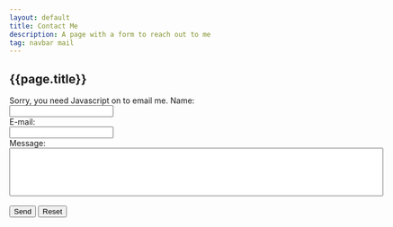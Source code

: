 ```yaml
---
layout: default
title: Contact Me
description: A page with a form to reach out to me
tag: navbar mail
---
```

<h2>{{page.title}}</h2>
<div class="container">
  <div class="block"></div>
  <div class="block"></div>
  <div class="block"></div>
  <div class="block"></div>
  <div class="block"></div>
</div>

<a id="mail">

<div class="email">
  <form id="mail" method="post" enctype="text/plain">
  <script type="text/javascript" language="javascript">
  <!--
  // Email obfuscator script 2.1 by Tim Williams, University of Arizona
  // Random encryption key feature coded by Andrew Moulden
  // This code is freeware provided these four comment lines remain intact
  // A wizard to generate this code is at http://www.jottings.com/obfuscator/
  { coded = "3chch3@dELeK.IhE"
    key = "oIzNl5M8BAnjFDCxhtkmK4qgOJpsWf9y3Y1EaGUdiR7PQV6cwbu2LTXZeHv0rS"
    shift=coded.length
    link=""
    for (i=0; i<coded.length; i++) {
      if (key.indexOf(coded.charAt(i))==-1) {
        ltr = coded.charAt(i)
        link += (ltr)
      }
      else {     
        ltr = (key.indexOf(coded.charAt(i))-shift+key.length) % key.length
        link += (key.charAt(ltr))
      }
    }
    var strlink = "mailto:" + link
  document.getElementById("mail").setAttribute("action",strlink);
  }
  //-->
  </script>
  <noscript>Sorry, you need Javascript on to email me.</noscript>
  Name:<br>
  <input type="text" name="name"><br>
  E-mail:<br>
  <input type="text" name="mail"><br>
  Message:<br>
  <input type="text" name="comment" size="80" style="line-height:80px; valign:top"><br><br>
  <input type="submit" value="Send">
  <input type="reset" value="Reset">
  </form>
</div>

<div class="container">
  <div class="block"></div>
  <div class="block"></div>
  <div class="block"></div>
  <div class="block"></div>
  <div class="block"></div>
</div>
